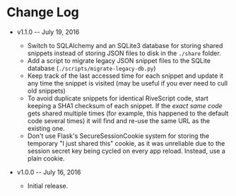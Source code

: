 # Change Log

* v1.1.0 -- July 19, 2016
  - Switch to SQLAlchemy and an SQLite3 database for storing shared snippets
    instead of storing JSON files to disk in the `./share` folder.
  - Add a script to migrate legacy JSON snippet files to the SQLite database
    (`./scripts/migrate-legacy-db.py`)
  - Keep track of the last accessed time for each snippet and update it any time
    the snippet is visited (may be useful if you ever need to cull old snippets)
  - To avoid duplicate snippets for identical RiveScript code, start keeping a
    SHA1 checksum of each snippet. If the *exact same code* gets shared multiple
    times (for example, this happened to the default code several times) it will
    find and re-use the same URL as the existing one.
  - Don't use Flask's SecureSessionCookie system for storing the temporary
    "I just shared this" cookie, as it was unreliable due to the session secret
    key being cycled on every app reload. Instead, use a plain cookie.

* v1.0.0 -- July 16, 2016
  - Initial release.
